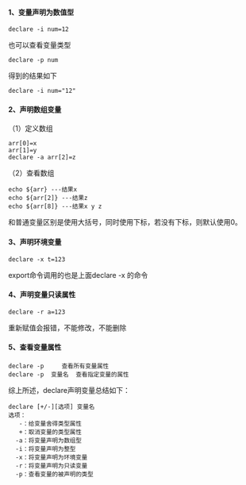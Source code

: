 
#### 1、变量声明为数值型

	declare -i num=12  

也可以查看变量类型

	declare -p num  

得到的结果如下


	declare -i num="12"  

#### 2、声明数组变量

（1）定义数组


	arr[0]=x  
	arr[1]=y  
	declare -a arr[2]=z  

（2）查看数组

	echo ${arr} ---结果x  
	echo ${arr[2]} ---结果z  
	echo ${arr[8]} ---结果x y z  

和普通变量区别是使用大括号，同时使用下标，若没有下标，则默认使用0。

#### 3、声明环境变量

	declare -x t=123  

export命令调用的也是上面declare -x 的命令

#### 4、声明变量只读属性

	declare -r a=123  

重新赋值会报错，不能修改，不能删除

#### 5、查看变量属性

	declare -p     查看所有变量属性  
	declare -p  变量名  查看指定变量的属性  

综上所述，declare声明变量总结如下：

	declare [+/-][选项] 变量名  
	选项：  
	   -：给变量舍得类型属性  
	   +：取消变量的类型属性  
	  -a：将变量声明为数组型  
	  -i：将变量声明为整型  
	  -x：将变量声明为环境变量  
	  -r：将变量声明为只读变量  
	  -p：查看变量的被声明的类型  
